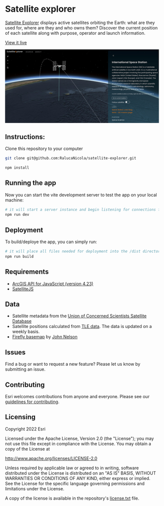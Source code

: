 # Satellite explorer

[Satellite Explorer](https://geoxc-apps.bd.esri.com/space/satellite-explorer/) displays active satellites orbiting the Earth: what are they used for, where are they and who owns them? Discover the current position of each satellite along with purpose, operator and launch information.

[View it live](https://geoxc-apps.bd.esri.com/space/satellite-explorer/)

[![App](./public/assets/image.jpg)](https://geoxc-apps.bd.esri.com/space/satellite-explorer/)

## Instructions:

Clone this repository to your computer

```sh
git clone git@github.com:RalucaNicola/satellite-explorer.git
```

```sh
npm install
```

## Running the app

Now you can start the vite development server to test the app on your local machine:

```sh
# it will start a server instance and begin listening for connections from localhost on port 3000
npm run dev
```

## Deployment

To build/deploye the app, you can simply run:

```sh
# it will place all files needed for deployment into the /dist directory
npm run build
```

## Requirements

- [ArcGIS API for JavaScript (version 4.23)](https://developers.arcgis.com/javascript/index.html)
- [SatelliteJS](https://github.com/shashwatak/satellite-js)

## Data

- Satellite metadata from the [Union of Concerned Scientists Satellite Database](https://www.ucsusa.org/resources/satellite-database)
- Satellite positions calculated from [TLE data](https://celestrak.com/NORAD/elements/active.txt). The data is updated on a weekly basis.
- [Firefly basemap](https://www.arcgis.com/home/item.html?id=a66bfb7dd3b14228bf7ba42b138fe2ea) by [John Nelson](https://www.esri.com/arcgis-blog/author/j_nelson/)

## Issues

Find a bug or want to request a new feature? Please let us know by submitting an issue.

## Contributing

Esri welcomes contributions from anyone and everyone. Please see our [guidelines for contributing](https://github.com/esri/contributing).

## Licensing

Copyright 2022 Esri

Licensed under the Apache License, Version 2.0 (the "License");
you may not use this file except in compliance with the License.
You may obtain a copy of the License at

http://www.apache.org/licenses/LICENSE-2.0

Unless required by applicable law or agreed to in writing, software
distributed under the License is distributed on an "AS IS" BASIS,
WITHOUT WARRANTIES OR CONDITIONS OF ANY KIND, either express or implied.
See the License for the specific language governing permissions and
limitations under the License.

A copy of the license is available in the repository's [license.txt](license.txt) file.
